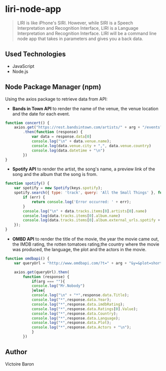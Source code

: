 # liri-node-app

> LIRI is like iPhone's SIRI. However, while SIRI is a Speech Interpretation and Recognition Interface, LIRI is a Language Interpretation and Recognition Interface. LIRI will be a command line node app that takes in parameters and gives you a back data.

## Used Technologies
* JavaScript
* Node.js

## Node Package Manager (npm) 

Using the axios package to retrieve data from API:

* <strong>Bands in Town API</strong> to render the name of the venue, the venue location and the date for each event.

```javascript
function concert() {
    axios.get("https://rest.bandsintown.com/artists/" + arg + "/events?app_id=codingbootcamp")
        .then(function (response) {
            var data = response.data[0]
            console.log("\n" + data.venue.name);
            console.log(data.venue.city + ",", data.venue.country)
            console.log(data.datetime + "\n")
        })
}
```
* <strong>Spotify API</strong> to render the artist, the song's name, a preview link of the song and the album that the song is from.

```javascript
function spotify() {
    var spotify = new Spotify(keys.spotify);
    spotify.search({ type: 'track', query: 'All the Small Things' }, function (err, data) {
        if (err) {
            return console.log('Error occurred: ' + err);
        }
        console.log("\n" + data.tracks.items[0].artists[0].name)
        console.log(data.tracks.items[0].album.name)
        console.log(data.tracks.items[0].album.external_urls.spotify + "\n")
    });
}
```
* <strong>OMBD API</strong> to render the title of the movie, the year the movie came out, the IMDB rating, the rotten tomatoes rating,the country where the movie was produced, the language, the plot and the actors in the movie.

```javascript
function omdbapi() {
    var queryUrl = "http://www.omdbapi.com/?t=" + arg + "&y=&plot=short&apikey=trilogy";

    axios.get(queryUrl).then(
        function (response) {
            if(arg === ""){
            console.log("Mr.Nobody")
            }else{
            console.log("\n" + "*",response.data.Title);
            console.log("*",response.data.Year);
            console.log("*",response.data.imdbRating);
            console.log("*",response.data.Ratings[0].Value);
            console.log("*",response.data.Country);
            console.log("*",response.data.Language);
            console.log("*",response.data.Plot);
            console.log("*",response.data.Actors + "\n"); 
            }
        })
```
## Author

Victoire Baron